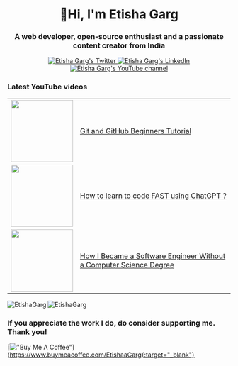 <h1 align="center">👋Hi, I'm Etisha Garg</h1>
<h3 align="center">A web developer, open-source enthusiast and a passionate content creator from India</h3>

<p align="center">
  <a href="https://twitter.com/GargEtisha">
    <img src="https://img.shields.io/badge/follow-%40GargEtisha%206.5k+-1DA1F2?label=Twitter&logo=twitter&style=for-the-badge&color=blue" alt="Etisha Garg's Twitter"/>
  </a>
  <a href="https://www.linkedin.com/in/etisha-garg/">
    <img src="https://img.shields.io/badge/follow-%40EtishaGarg%205k+-1DA1F2?label=LinkedIn&logo=linkedin&style=for-the-badge&color=blue" alt="Etisha Garg's LinkedIn"/>
  </a>
  <a href="http://youtube.com/@CoupleInTech?sub_confirmation=1">
    <img src="https://img.shields.io/youtube/channel/subscribers/UCNliY-e1-7VNtuWgrSib1UQ?style=for-the-badge&logo=youtube&label=Youtube&color=blue" alt="Etisha Garg's YouTube channel"/>
  </a>
</p>

### Latest YouTube videos

<table>
<!-- YOUTUBE-VIDEOS-LIST:START --><tr><td><a href="https://youtu.be/vmABD38bITY"><img width="140px" src="https://i.ytimg.com/vi/vmABD38bITY/mqdefault.jpg"></a></td>
<td><a href="https://youtu.be/vmABD38bITY">Git and GitHub Beginners Tutorial</a><br/></td></tr>
<tr><td><a href="https://youtu.be/DGFzOn1ZNsk"><img width="140px" src="https://i.ytimg.com/vi/DGFzOn1ZNsk/mqdefault.jpg"></a></td>
<td><a href="https://youtu.be/DGFzOn1ZNsk">How to learn to code FAST using ChatGPT ?</a><br/></td></tr>
<tr><td><a href="https://youtu.be/j8C9NX4nQlI"><img width="140px" src="https://i.ytimg.com/vi/j8C9NX4nQlI/mqdefault.jpg"></a></td>
<td><a href="https://youtu.be/j8C9NX4nQlI">How I Became a Software Engineer Without a Computer Science Degree</a><br/></td></tr>
<!-- YOUTUBE-VIDEOS-LIST:END -->
</table>

<p><img align="left" src="https://github-readme-stats.vercel.app/api/top-langs?username=EtishaGarg&show_icons=true&locale=en&layout=compact&theme=tokyonight" alt="EtishaGarg" /></p>

<p><img align="center" src="https://github-readme-streak-stats.herokuapp.com/?user=EtishaGarg&&theme=tokyonight" alt="EtishaGarg" /></p>

### If you appreciate the work I do, do consider supporting me. Thank you!

[!["Buy Me A Coffee"](https://www.buymeacoffee.com/assets/img/custom_images/orange_img.png)](https://www.buymeacoffee.com/EtishaaGarg{:target="_blank"}


<!---
EtishaGarg/EtishaGarg is a ✨ special ✨ repository because its `README.md` (this file) appears on your GitHub profile.
You can click the Preview link to take a look at your changes.
--->
